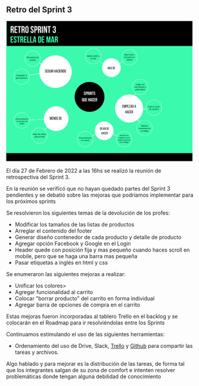 <h2>Retro del Sprint 3</h2>

<img src="./Retro Sprint 3.png" alt="Retro Sprint 3" width="500">
<p>El día 27 de Febrero de 2022 a las 16hs se realizó la reunión de retrospectiva del Sprint 3.</p>
<p>En la reunión se verificó que no hayan quedado partes del Sprint 3 pendientes y se debatió sobre las mejoras que podríamos implementar para los próximos sprints</p>
<p>Se resolvieron los siguientes temas de la devolución de los profes:</p>

<ul>
    <li>Modificar los tamaños de las listas de productos</li>
    <li>Arreglar el contenido del footer</li>
    <li>Generar diseño contenedor de cada producto y detalle de producto</li>
    <li>Agregar opción Facebook y Google en el Login</li>
    <li>Header quede con posición fija y mas pequeño cuando haces scroll en mobile, pero que se haga una barra mas pequeña</li>
    <li>Pasar etiquetas a inglés en html y css</li>
</ul>
<p>Se enumeraron las siguientes mejoras a realizar:</p>
<ul>
    <li>Unificar los colores></li>
    <li>Agregar funcionalidad al carrito</li>
    <li>Colocar "borrar producto" del carrito en forma individual</li>
    <li>Agregar barra de opciones de compra en el carrito</li>
</ul>
<p>Estas mejoras fueron incorporadas al tablero Trello en el backlog y se colocarán en el Roadmap para ir resolviéndolas entre los Sprints</p>
<p>Continuamos estimulando el uso de las siguientes herramientas:</p>
<ul>
<li>Ordenamiento del uso de Drive, Slack, <a href="https://trello.com/b/Bn7DnKOr/proyecto-dh">Trello</a> y <a href="https://github.com/FranchuXOXO/grupo_8_TecHouse">Github</a> para compartir las tareas y archivos.</li>
</ul>
<p>Algo hablado y para mejorar es la distribución de las tareas, de forma tal que los integrantes salgan de su zona de comfort e intenten resolver problemáticas donde tengan alguna debilidad de conocimiento</p>